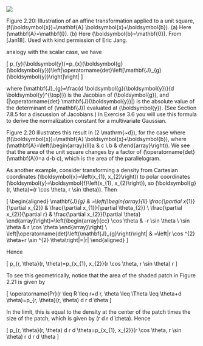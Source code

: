 
![](https://cdn.mathpix.com/cropped/2024_06_13_a723e795abd87511cc8bg-1.jpg?height=390&width=938&top_left_y=198&top_left_x=548)

Figure 2.20: Illustration of an affine transformation applied to a unit square, \(f(\boldsymbol{x})=\mathbf{A} \boldsymbol{x}+\boldsymbol{b}\). (a) Here \(\mathbf{A}=\mathbf{I}\). (b) Here \(\boldsymbol{b}=\mathbf{0}\). From [Jan18]. Used with kind permission of Eric Jang.

analogy with the scalar case, we have

\[
p_{y}(\boldsymbol{y})=p_{x}(\boldsymbol{g}(\boldsymbol{y}))\left|\operatorname{det}\left[\mathbf{J}_{g}(\boldsymbol{y})\right]\right|
\]

where \(\mathbf{J}_{g}=\frac{d \boldsymbol{g}(\boldsymbol{y})}{d \boldsymbol{y}^{\top}}\) is the Jacobian of \(\boldsymbol{g}\), and \(|\operatorname{det} \mathbf{J}(\boldsymbol{y})|\) is the absolute value of the determinant of \(\mathbf{J}\) evaluated at \(\boldsymbol{y}\). (See Section 7.8.5 for a discussion of Jacobians.) In Exercise 3.6 you will use this formula to derive the normalization constant for a multivariate Gaussian.

Figure 2.20 illustrates this result in \(2 \mathrm{~d}\), for the case where \(f(\boldsymbol{x})=\mathbf{A} \boldsymbol{x}+\boldsymbol{b}\), where \(\mathbf{A}=\left(\begin{array}{ll}a & c \\ b & d\end{array}\right)\). We see that the area of the unit square changes by a factor of \(\operatorname{det}(\mathbf{A})=a d-b c\), which is the area of the parallelogram.

As another example, consider transforming a density from Cartesian coordinates \(\boldsymbol{x}=\left(x_{1}, x_{2}\right)\) to polar coordinates \(\boldsymbol{y}=\boldsymbol{f}\left(x_{1}, x_{2}\right)\), so \(\boldsymbol{g}(r, \theta)=(r \cos \theta, r \sin \theta)\). Then

\[
\begin{aligned}
\mathbf{J}_{g} & =\left(\begin{array}{ll}
\frac{\partial x_{1}}{\partial x_{2}} & \frac{\partial x_{1}}{\partial \theta_{2}} \\
\frac{\partial x_{2}}{\partial r} & \frac{\partial x_{2}}{\partial \theta}
\end{array}\right)=\left(\begin{array}{cc}
\cos \theta & -r \sin \theta \\
\sin \theta & r \cos \theta
\end{array}\right) \\
\left|\operatorname{det}\left(\mathbf{J}_{g}\right)\right| & =\left|r \cos ^{2} \theta+r \sin ^{2} \theta\right|=|r|
\end{aligned}
\]

Hence

\[
p_{r, \theta}(r, \theta)=p_{x_{1}, x_{2}}(r \cos \theta, r \sin \theta) r
\]

To see this geometrically, notice that the area of the shaded patch in Figure 2.21 is given by

\[
\operatorname{Pr}(r \leq R \leq r+d r, \theta \leq \Theta \leq \theta+d \theta)=p_{r, \theta}(r, \theta) d r d \theta
\]

In the limit, this is equal to the density at the center of the patch times the size of the patch, which is given by \(r d r d \theta\). Hence

\[
p_{r, \theta}(r, \theta) d r d \theta=p_{x_{1}, x_{2}}(r \cos \theta, r \sin \theta) r d r d \theta
\]